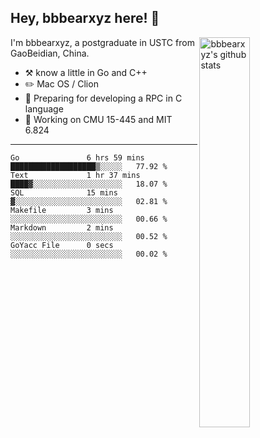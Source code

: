 ## Hey, bbbearxyz here! :wave:

<img align="right" alt="bbbearxyz's github stats" width="40%" src="https://github-readme-stats.vercel.app/api?username=bbbearxyz&show_icons=true">

I'm bbbearxyz, a postgraduate in USTC from GaoBeidian, China.

-   :hammer_and_pick:    know a little in Go and C++
-   :pencil2: Mac OS / Clion
-   :seedling: Preparing for developing a RPC in C language 
-   :thinking: Working on CMU 15-445 and MIT 6.824
---
<!--START_SECTION:waka-->

```text
Go               6 hrs 59 mins   ███████████████████▒░░░░░   77.92 %
Text             1 hr 37 mins    ████▓░░░░░░░░░░░░░░░░░░░░   18.07 %
SQL              15 mins         ▓░░░░░░░░░░░░░░░░░░░░░░░░   02.81 %
Makefile         3 mins          ░░░░░░░░░░░░░░░░░░░░░░░░░   00.66 %
Markdown         2 mins          ░░░░░░░░░░░░░░░░░░░░░░░░░   00.52 %
GoYacc File      0 secs          ░░░░░░░░░░░░░░░░░░░░░░░░░   00.02 %
```

<!--END_SECTION:waka-->
